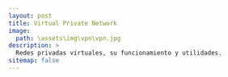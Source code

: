 ```yaml
---
layout: post
title: Virtual Private Network
image: 
  path: \assets\img\vpn\vpn.jpg
description: >
  Redes privadas virtuales, su funcionamiento y utilidades.
sitemap: false
---
```


<!-- Al navegar por internet, uno de los fundamentos de seguridad es garantizar la privacidad y el anonimato 
{:.lead}

Para comenzar 

## Que es una VPN -->

